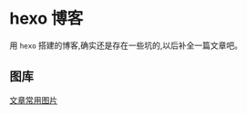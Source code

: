 # hexo 博客

用 `hexo` 搭建的博客,确实还是存在一些坑的,以后补全一篇文章吧。

## 图库

[文章常用图片](https://en.gallerix.ru/album/Vincent-Van-Gogh)